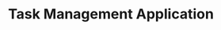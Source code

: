 ---
title: 'Task Management Application'
description: 'Developing a collaborative task management tool with real-time updates using React and Firebase.'
pubDate: 'Jun 21 2024'
heroImage: '/images/posts/blog-placeholder-2.jpg'
category: 'project'
tags: ['design']
---